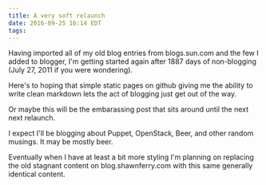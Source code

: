 ```yaml
---
title: A very soft relaunch
date: 2016-09-25 16:14 EDT
tags:
---
```


Having imported all of my old blog entries from blogs.sun.com and the few I added to blogger, I'm getting started again after 1887 days of non-blogging (July 27, 2011 if you were wondering).

Here's to hoping that simple static pages on github giving me the ability to write clean markdown lets the act of blogging just get out of the way. 

Or maybe this will be the embarassing post that sits around until the next next relaunch.

I expect I'll be blogging about Puppet, OpenStack, Beer, and other random musings. It may be mostly beer.

Eventually when I have at least a bit more styling I'm planning on replacing the old stagnant content on blog.shawnferry.com with this same generally identical content. 